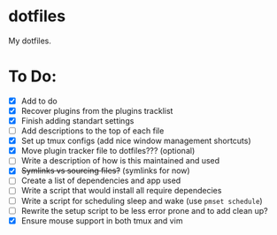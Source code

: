 # dotfiles
My dotfiles.

# To Do:
- [x] Add to do
- [x] Recover plugins from the plugins tracklist
- [x] Finish adding standart settings
- [ ] Add descriptions to the top of each file
- [x] Set up tmux configs (add nice window management shortcuts)
- [x] Move plugin tracker file to dotfiles??? (optional)
- [ ] Write a description of how is this maintained and used
- [x] ~~Symlinks vs sourcing files?~~ (symlinks for now)
- [ ] Create a list of dependencies and app used
- [ ] Write a script that would install all require dependecies
- [ ] Write a script for scheduling sleep and wake (use `pmset schedule`)
- [ ] Rewrite the setup script to be less error prone and to add clean up?
- [x] Ensure mouse support in both tmux and vim
